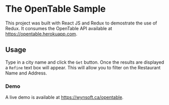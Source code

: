 # The OpenTable Sample

This project was built with React JS and Redux to demostrate the use of Redux. It consumes the OpenTable API available at https://opentable.herokuapp.com.

## Usage

Type in a city name and click the `Get` button. Once the results are displayed a `Refine` text box will appear. This will allow you to filter on the Restaurant Name and Address.

### Demo

A live demo is available at https://wynsoft.ca/opentable.
